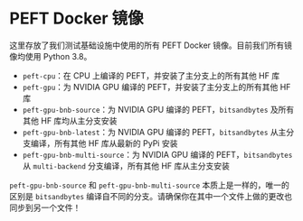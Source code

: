 # PEFT Docker 镜像

这里存放了我们测试基础设施中使用的所有 PEFT Docker 镜像。目前我们所有镜像均使用 Python 3.8。

- `peft-cpu`：在 CPU 上编译的 PEFT，并安装了主分支上的所有其他 HF 库
- `peft-gpu`：为 NVIDIA GPU 编译的 PEFT，并安装了主分支上的所有其他 HF 库
- `peft-gpu-bnb-source`：为 NVIDIA GPU 编译的 PEFT，`bitsandbytes` 及所有其他 HF 库均从主分支安装
- `peft-gpu-bnb-latest`：为 NVIDIA GPU 编译的 PEFT，`bitsandbytes` 从主分支编译，所有其他 HF 库从最新的 PyPi 安装
- `peft-gpu-bnb-multi-source`：为 NVIDIA GPU 编译的 PEFT，`bitsandbytes` 从 `multi-backend` 分支编译，所有其他 HF 库从主分支安装

`peft-gpu-bnb-source` 和 `peft-gpu-bnb-multi-source` 本质上是一样的，唯一的区别是 `bitsandbytes` 编译自不同的分支。请确保你在其中一个文件上做的更改也同步到另一个文件！

